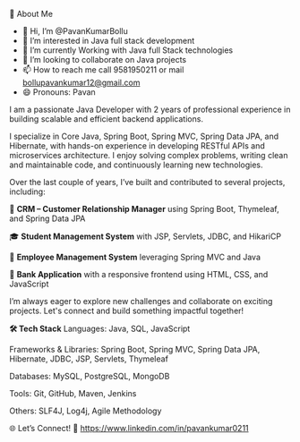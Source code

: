 🚀 About Me
- 👋 Hi, I’m @PavanKumarBollu
- 👀 I’m interested in Java full stack development
- 🌱 I’m currently Working with Java full Stack technologies
- 💞️ I’m looking to collaborate on Java projects
- 📫 How to reach me call 9581950211 or mail bollupavankumar12@gmail.com
- 😄 Pronouns: Pavan  

I am a passionate Java Developer with 2 years of professional experience in building scalable and efficient backend applications.

I specialize in Core Java, Spring Boot, Spring MVC, Spring Data JPA, and Hibernate, with hands-on experience in developing RESTful APIs and microservices architecture. I enjoy solving complex problems, writing clean and maintainable code, and continuously learning new technologies.

Over the last couple of years, I’ve built and contributed to several projects, including:

🧩 **CRM – Customer Relationship Manager** using Spring Boot, Thymeleaf, and Spring Data JPA

🎓 **Student Management System** with JSP, Servlets, JDBC, and HikariCP

👥 **Employee Management System** leveraging Spring MVC and Java

🏦 **Bank Application** with a responsive frontend using HTML, CSS, and JavaScript

I’m always eager to explore new challenges and collaborate on exciting projects. Let's connect and build something impactful together!

**🛠️ Tech Stack**
Languages: Java, SQL, JavaScript

Frameworks & Libraries: Spring Boot, Spring MVC, Spring Data JPA, Hibernate, JDBC, JSP, Servlets, Thymeleaf

Databases: MySQL, PostgreSQL, MongoDB

Tools: Git, GitHub, Maven, Jenkins

Others: SLF4J, Log4j, Agile Methodology

🌐 Let’s Connect!
🔗 https://www.linkedin.com/in/pavankumar0211

